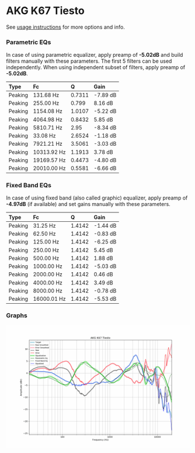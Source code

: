 # AKG K67 Tiesto
See [usage instructions](https://github.com/jaakkopasanen/AutoEq#usage) for more options and info.

### Parametric EQs
In case of using parametric equalizer, apply preamp of **-5.02dB** and build filters manually
with these parameters. The first 5 filters can be used independently.
When using independent subset of filters, apply preamp of **-5.02dB**.

| Type    | Fc          |      Q | Gain     |
|:--------|:------------|:-------|:---------|
| Peaking | 131.68 Hz   | 0.7311 | -7.89 dB |
| Peaking | 255.00 Hz   | 0.799  | 8.16 dB  |
| Peaking | 1154.08 Hz  | 1.0107 | -5.22 dB |
| Peaking | 4064.98 Hz  | 0.8432 | 5.85 dB  |
| Peaking | 5810.71 Hz  | 2.95   | -8.34 dB |
| Peaking | 33.08 Hz    | 2.6524 | -1.18 dB |
| Peaking | 7921.21 Hz  | 3.5061 | -3.03 dB |
| Peaking | 10313.92 Hz | 1.1913 | 3.78 dB  |
| Peaking | 19169.57 Hz | 0.4473 | -4.80 dB |
| Peaking | 20010.00 Hz | 0.5581 | -6.66 dB |

### Fixed Band EQs
In case of using fixed band (also called graphic) equalizer, apply preamp of **-4.97dB**
(if available) and set gains manually with these parameters.

| Type    | Fc          |      Q | Gain     |
|:--------|:------------|:-------|:---------|
| Peaking | 31.25 Hz    | 1.4142 | -1.44 dB |
| Peaking | 62.50 Hz    | 1.4142 | -0.83 dB |
| Peaking | 125.00 Hz   | 1.4142 | -6.25 dB |
| Peaking | 250.00 Hz   | 1.4142 | 5.45 dB  |
| Peaking | 500.00 Hz   | 1.4142 | 1.88 dB  |
| Peaking | 1000.00 Hz  | 1.4142 | -5.03 dB |
| Peaking | 2000.00 Hz  | 1.4142 | 0.46 dB  |
| Peaking | 4000.00 Hz  | 1.4142 | 3.49 dB  |
| Peaking | 8000.00 Hz  | 1.4142 | -0.78 dB |
| Peaking | 16000.01 Hz | 1.4142 | -5.53 dB |

### Graphs
![](./AKG%20K67%20Tiesto.png)